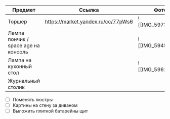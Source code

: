 
| Предмет                             | Ссылка                             | Фото               |
| ----------------------------------- | ---------------------------------- | ------------------ |
| Торшер                              | https://market.yandex.ru/cc/77pWs6 | ![[IMG_5973.jpeg]] |
| Лампа пончик / space age на консоль |                                    | ![[IMG_5945.png]]  |
| Лампа на кухонный стол              |                                    | ![[IMG_5961.png]]  |
| Журнальный столик                   |                                    |                    |

- [ ] Поменять люстры
- [ ] Картины на стену за диваном
- [ ] Выложить плиткой батарейны щит